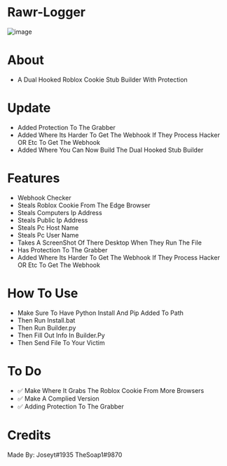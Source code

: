 # Rawr-Logger
![image](https://user-images.githubusercontent.com/106576578/189467399-8388b8c6-dfd6-428e-8182-dfe671e846cf.png)


# About
- A Dual Hooked Roblox Cookie Stub Builder With Protection

# Update
- Added Protection To The Grabber
- Added Where Its Harder To Get The Webhook If They Process Hacker OR Etc To Get The Webhook
- Added Where You Can Now Build The Dual Hooked Stub Builder
# Features
- Webhook Checker
- Steals Roblox Cookie From The Edge Browser
- Steals Computers Ip Address
- Steals Public Ip Address
- Steals Pc Host Name
- Steals Pc User Name
- Takes A ScreenShot Of There Desktop When They Run The File
-  Has Protection To The Grabber
 - Added Where Its Harder To Get The Webhook If They Process Hacker OR Etc To Get The Webhook
# How To Use
- Make Sure To Have Python Install And Pip Added To Path
- Then Run Install.bat
- Then Run Builder.py
- Then Fill Out Info In Builder.Py
- Then Send File To Your Victim

# To Do
- ✅ Make Where It Grabs The Roblox Cookie From More Browsers
- ✅ Make A Complied Version 
- ✅  Adding Protection To The Grabber
# Credits
Made By:
Joseyt#1935
TheSoap1#9870
